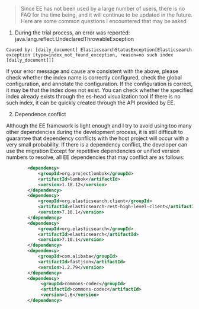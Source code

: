 > Since EE has not been used by a large number of users, there is no FAQ for the time being, and it will continue to be updated in the future. Here are some common questions I encountered that may be asked

1. During the trial process, an error was reported: java.lang.reflect.UndeclaredThrowableException
```
Caused by: [daily_document] ElasticsearchStatusException[Elasticsearch exception [type=index_not_found_exception, reason=no such index [daily_document]]]
```
If your error message and cause are consistent with the above, please check whether the index name is correctly configured, check the global configuration, and annotate the configuration. If the configuration is correct, it may be that the index does not exist. You can check whether the specified index already exists through the es-head visualization tool If there is no such index, it can be quickly created through the API provided by EE.

2. Dependence conflict

Although the EE framework is light enough and I try to avoid using too many other dependencies during the development process, it is still difficult to guarantee that dependency conflicts with the host project will occur with a very small probability. If there is a dependency conflict, the developer can use the migration Except for repetitive dependencies or unified version numbers to resolve, all EE dependencies that may conflict are as follows:
```xml
        <dependency>
            <groupId>org.projectlombok</groupId>
            <artifactId>lombok</artifactId>
          	<version>1.18.12</version>
        </dependency>
        <dependency>
            <groupId>org.elasticsearch.client</groupId>
            <artifactId>elasticsearch-rest-high-level-client</artifactId>
            <version>7.10.1</version>
        </dependency>
        <dependency>
            <groupId>org.elasticsearch</groupId>
            <artifactId>elasticsearch</artifactId>
            <version>7.10.1</version>
        </dependency>
        <dependency>
            <groupId>com.alibaba</groupId>
            <artifactId>fastjson</artifactId>
            <version>1.2.79</version>
        </dependency>
        <dependency>
             <groupId>commons-codec</groupId>
             <artifactId>commons-codec</artifactId>
             <version>1.6</version>
        </dependency>
```
